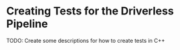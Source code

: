 # Creating Tests for the Driverless Pipeline

TODO: Create some descriptions for how to create tests in C++